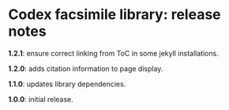 # Codex facsimile library: release notes

**1.2.1**: ensure correct linking from ToC in some jekyll installations.

**1.2.0**: adds citation information to page display.

**1.1.0**: updates library dependencies.

**1.0.0**:  initial release.
